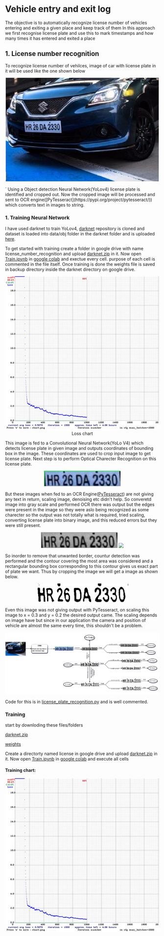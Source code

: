 # Vehicle entry and exit log

The objective is to automatically recognize license number of vehicles entering and exiting a given place and keep track of them
In this approach we first recognise license plate and use this to mark timestamps and how many times it has entered and exited a place

## 1. License number recognition
  
  To recognize license number of vehilces, image of car with license plate in it will be used like the one shown below
  
  <p align="center">
    <img src="https://github.com/imran-afreed/licence_plate_recognition/blob/master/images/one.jpg" alt="vehicle pic" width="500">
  </p>
  ` 
  Using a Object detection Neural Network(YoLov4) license plate is identified and cropped out. Now the cropped image will be processed and sent to OCR engine([PyTesseract](https://pypi.org/project/pytesseract/)) which converts text in images to string.
  
### 1. Training Neural Network 
        
I have used darknet to train YoLov4, [darknet](https://github.com/pjreddie/darknet) repository is cloned and dataset is loaded into data/obj folder in the darknet folder and is uploaded [here](https://drive.google.com/file/d/1MJ3SAUATeJPNPx-eIp09OkDY_Go9G568/view?usp=sharing). 
 
 To get started with training create a folder in google drive with name license_number_recognition and upload [darknet.zip](https://drive.google.com/file/d/1MJ3SAUATeJPNPx-eIp09OkDY_Go9G568/view?usp=sharing) in it. Now open [Train.ipynb](https://github.com/imran-afreed/licence_plate_recognition/blob/master/Train.ipynb) in [google colab]( colab.research.google.com) and exectue every cell. purpose of each cell is commented in the file itself. Once training is done the weights file is saved in backup directory inside the darknet directory on google drive.
        
<p align="center">
  <img src="https://github.com/imran-afreed/licence_plate_recognition/blob/master/images/chart_yolov4.png" alt="Training chart" width="500">
  Loss chart
</p>
  
  This image is fed to a Convolutional Neural Network(YoLo V4) which detects license plate in given image and outputs coordinates of bounding box in the image. These coordinates are used to crop input image to get license plate. Next step is to perform Optical Charecter Recognition on this license plate.
  
  
  <p align="center">
    <img src="https://github.com/imran-afreed/licence_plate_recognition/blob/master/images/cropped.png" alt="cropped image" width="250">
  </p>
  
  But these images when fed to an OCR Engine([PyTesseract](https://pypi.org/project/pytesseract/)) are not giving any text in return, scaling image, denoising etc didn't help. So converetd image into gray scale and performed OCR there was output but the edges were present in the image so they were aslo being recognized as some charecter so the output was not totally what is required, tried scaling, converting license plate into binary image, and this reduced errors but they were still present.
  
  
<p align="center">
  <img width="250" src="https://github.com/imran-afreed/licence_plate_recognition/blob/master/images/no_scaling_gray%0C.png">
  <img width="250" src="https://github.com/imran-afreed/licence_plate_recognition/blob/master/images/no%20scaling%20adaptiveIHR%2096%20DA%202330:%0A%0C.png">
</p>
  
  So inorder to remove that unwanted border, countur detection was performed and the contour covering the most area was considered and a rectangular bounding box corresponding to this contour gives us exact part of plate we want. Thus by cropping the image we will get a image as shown below.
  
<p align="center">
  <img src="https://github.com/imran-afreed/licence_plate_recognition/blob/master/images/no%20scale%20font%20increased%20border%20-r%0C.png" alt="preprocessed" width="300">
</p>

  Even this image was not giving output with PyTesseract, on scaling this image to x = 0.3 and y = 0.2 the desired output came. The scaling depends on image have but since in our application the camera and position of vehicle are almost the same every time, this shouldn't be a problem.
  
  ![trial and errors performed](https://github.com/imran-afreed/licence_plate_recognition/blob/master/images/flow_chart.png)
  
Code for this is in [license_plate_recognition.py](https://github.com/imran-afreed/licence_plate_recognition/blob/master/licence_plate_recognition.py) and is well commented.

### Training 
  start by downloding these files/folders
  
  [darknet.zip](https://drive.google.com/file/d/1MJ3SAUATeJPNPx-eIp09OkDY_Go9G568/view?usp=sharing)
  
  [weights](https://drive.google.com/file/d/1ZwR7HqgEVr5Rx1iyusCpthaz9W4xZQrb/view?usp=sharing)

  Create a directorty named license in google drive and upload [darknet.zip](https://drive.google.com/file/d/1MJ3SAUATeJPNPx-eIp09OkDY_Go9G568/view?usp=sharing) in it. Now open [Train.ipynb](https://github.com/imran-afreed/licence_plate_recognition/blob/master/Train.ipynb) in [google colab](https://colab.research.google.com/drive/1p0Nf1tp5bg-2-AnltzYvM9TQ55lHqaFw?authuser=1#scrollTo=5dXbN2AWv3BX) and execute all cells
  
  #### Training chart:
<p align="center">
  <img src="https://github.com/imran-afreed/licence_plate_recognition/blob/master/images/chart_yolov4.png" alt="preprocessed" width="500">
</p>
